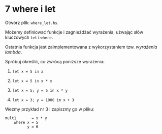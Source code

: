 # 7 where i let

Otwórz plik: `where_let.hs`.

Możemy definiować funkcje i zagnieżdżać wyrażenia, użwając słów kluczowych `let` i `where`.

Ostatnia funkcja jest zaimplementowana z wykorzystaniem tzw. *wyrażenia lambda*.

Spróbuj określić, co zwrócą poniższe wyrażenia:

1. `let x = 5 in x`

2. `let x = 5 in x * x`

3. `let x = 5; y = 6 in x * y`

4. `let x = 3; y = 1000 in x + 3`

Weźmy przykład nr 3 i zapiszmy go w pliku:

    mult1       = x * y
        where x = 5
              y = 6
              
